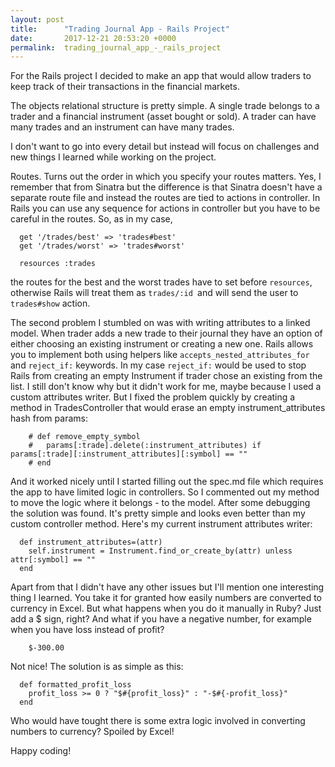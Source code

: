 ```yaml
---
layout: post
title:      "Trading Journal App - Rails Project"
date:       2017-12-21 20:53:20 +0000
permalink:  trading_journal_app_-_rails_project
---
```



For the Rails project I decided to make an app that would allow traders to keep track of their transactions in the financial markets. 

The objects relational structure is pretty simple. A single trade belongs to a trader and a financial instrument (asset bought or sold). A trader can have many trades and an instrument can have many trades. 

I don't want to go into every detail but instead will focus on challenges and new things I learned while working on the project. 

Routes. Turns out the order in which you specify your routes matters. Yes, I remember that from Sinatra but the difference is that Sinatra doesn't have a separate route file and instead the routes are tied to actions in controller. In Rails you can use any sequence for actions in controller but you have to be careful in the routes. So, as in my case, 

```
  get '/trades/best' => 'trades#best'
  get '/trades/worst' => 'trades#worst'

  resources :trades
```

the routes for the best and the worst trades have to set before `resources`, otherwise Rails will treat them as `trades/:id `and will send the user to `trades#show` action. 

The second problem I stumbled on was with writing attributes to a linked model. When trader adds a new trade to their journal they have an option of either choosing an existing instrument or creating a new one. Rails allows you to implement both using helpers like `accepts_nested_attributes_for` and `reject_if:` keywords. In my case `reject_if:` would be used to stop Rails from creating an empty Instrument if trader chose an existing from the list. I still don't know why but it didn't work for me, maybe because I used a custom attributes writer. But I fixed the problem quickly by creating a method in TradesController that would erase an empty instrument_attributes hash from params: 

```
    # def remove_empty_symbol
    #   params[:trade].delete(:instrument_attributes) if params[:trade][:instrument_attributes][:symbol] == ""
    # end
```

And it worked nicely until I started filling out the spec.md file which requires the app to have limited logic in controllers. So I commented out my method to move the logic where it belongs - to the model. After some debugging the solution was found. It's pretty simple and looks even better than my custom controller method. Here's my current instrument attributes writer: 

```
  def instrument_attributes=(attr)
    self.instrument = Instrument.find_or_create_by(attr) unless attr[:symbol] == ""
  end
```

Apart from that I didn't have any other issues but I'll mention one interesting thing I learned. You take it for granted how easily numbers are converted to currency in Excel. But what happens when you do it manually in Ruby? Just add a $ sign, right? And what if you have a negative number, for example when you have loss instead of profit? 

```
    $-300.00
```

Not nice! The solution is as simple as this: 

```
  def formatted_profit_loss
    profit_loss >= 0 ? "$#{profit_loss}" : "-$#{-profit_loss}"
  end
```

Who would have tought there is some extra logic involved in converting numbers to currency? Spoiled by Excel! 

Happy coding! 
